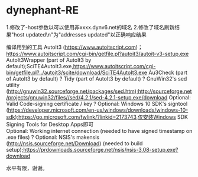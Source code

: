 # dynephant-RE
1.修改了-host参数以可以使用非xxxx.dynv6.net的域名 
2.修改了域名刷新结果"host updated\n"为"addresses updated"以正确响应结果 


编译用到的工具 
AutoIt3 (https://www.autoitscript.com)；https://www.autoitscript.com/cgi-bin/getfile.pl?autoit3/autoit-v3-setup.exe 
AutoIt3Wrapper (part of AutoIt3 by default);SciTE4AutoIt3.exe,https://www.autoitscript.com/cgi-bin/getfile.pl?../autoit3/scite/download/SciTE4AutoIt3.exe 
Au3Check (part of AutoIt3 by default) ? 
Tidy (part of AutoIt3 by default) ? 
GnuWin32's sed utility (http://gnuwin32.sourceforge.net/packages/sed.htm);http://sourceforge.net/projects/gnuwin32/files//sed/4.2.1/sed-4.2.1-setup.exe/download 
Optional: Valid Code-signing certificate / key ? 
Optional: Windows 10 SDK's signtool (https://developer.microsoft.com/en-us/windows/downloads/windows-10-sdk);https://go.microsoft.com/fwlink/?linkid=2173743,仅安装Windows SDK Signing Tools for Desktop Apps即可  
Optional: Working internet connection (needed to have signed timestamp on .exe files) ? 
Optional: NSIS's makensis (http://nsis.sourceforge.net/Download) (needed to build setup);https://prdownloads.sourceforge.net/nsis/nsis-3.08-setup.exe?download 

水平有限，谢谢。
